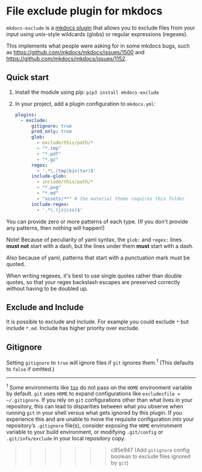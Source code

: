 # File exclude plugin for mkdocs

`mkdocs-exclude` is a
[mkdocs plugin](http://www.mkdocs.org/user-guide/plugins/) that allows you
to exclude files from your input using unix-style wildcards (globs) or
regular expressions (regexes).

This implements what people were asking for in some mkdocs bugs, such as
<https://github.com/mkdocs/mkdocs/issues/1500> and
<https://github.com/mkdocs/mkdocs/issues/1152>.


## Quick start

1. Install the module using pip: `pip3 install mkdocs-exclude`

2. In your project, add a plugin configuration to `mkdocs.yml`:

   ```yaml
   plugins:
     - exclude:
         gitignore: true
         prod_only: true
         glob:
           - exclude/this/path/*
           - "*.tmp"
           - "*.pdf"
           - "*.gz"
         regex:
           - '.*\.(tmp|bin|tar)$'
         include-glob:
           - include/this/path/*
           - "*.png"
           - "*.md"
           - "assets/**" # the material theme requires this folder
         include-regex:
           - '.*\.(js|css)$'
   ```

You can provide zero or more patterns of each type.  (If you don't provide
any patterns, then nothing will happen!)

Note!  Because of peculiarity of yaml syntax, the `glob:` and `regex:` lines
**must not** start with a dash, but the lines under them **must** start with
a dash.

Also because of yaml, patterns that start with a punctuation mark must be
quoted.

When writing regexes, it's best to use single quotes rather than double
quotes, so that your regex backslash escapes are preserved correctly without
having to be doubled up.

## Exclude and Include

It is possible to exclude and include. For example you could exclude `*` but include `*.md`.
Include has higher priority over exclude.

## Gitignore

Setting `gitignore` to `true` will ignore files if `git` ignores them.<sup>1</sup> (This
defaults to `false` if omitted.)

---

<sup>1</sup> Some environments like [`tox`](https://tox.readthedocs.io/) do not pass on
the `HOME` environment variable by default. `git` uses `HOME` to expand configurations
like `excludesfile = ~/.gitignore`. If you rely on `git` configurations other than what
lives in your repository, this can lead to disparities between what you observe when
running `git` in your shell versus what gets ignored by this plugin. If you experience
this and are unable to move the requisite configuration into your repository’s
`.gitignore` file(s), consider exposing the `HOME` environment variable to your build
environment, or modifying `.git/config` or `.git/info/exclude` in your local repository
copy.
>>>>>>> c85e947 (Add `gitignore` config boolean to exclude files ignored by `git`)
